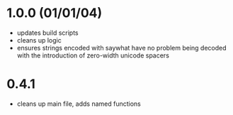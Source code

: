 # 1.0.0 (01/01/04)

- updates build scripts
- cleans up logic
- ensures strings encoded with saywhat have no problem being decoded with the introduction of zero-width unicode spacers

# 0.4.1

- cleans up main file, adds named functions
